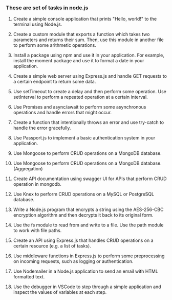 ### These are set of tasks in node.js

1. Create a simple console application that prints "Hello, world!" to the terminal using Node.js.
1. Create a custom module that exports a function which takes two parameters and returns their sum. Then, use this module in another file to perform some arithmetic operations.
1. Install a package using npm and use it in your application. For example, install the moment package and use it to format a date in your application.
1. Create a simple web server using Express.js and handle GET requests to a certain endpoint to return some data.
1. Use setTimeout to create a delay and then perform some operation. Use setInterval to perform a repeated operation at a certain interval.
1. Use Promises and async/await to perform some asynchronous operations and handle errors that might occur.
1. Create a function that intentionally throws an error and use try-catch to handle the error gracefully.
1. Use Passport.js to implement a basic authentication system in your application.
1. Use Mongoose to perform CRUD operations on a MongoDB database.
1. Use Mongoose to perform CRUD operations on a MongoDB database. (Aggregation)
1. Create API documentation using swagger UI for APIs that perform CRUD operation in mongodb.
1. Use Knex to perform CRUD operations on a MySQL or PostgreSQL database.

1. Write a Node.js program that encrypts a string using the AES-256-CBC encryption algorithm and then decrypts it back to its original form.
1. Use the fs module to read from and write to a file. Use the path module to work with file paths.
1. Create an API using Express.js that handles CRUD operations on a certain resource (e.g. a list of tasks).
1. Use middleware functions in Express.js to perform some preprocessing on incoming requests, such as logging or authentication.
1. Use Nodemailer in a Node.js application to send an email with HTML formatted text.
1. Use the debugger in VSCode to step through a simple application and inspect the values of variables at each step.
